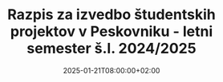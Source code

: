---
title: "Razpis za izvedbo študentskih projektov v Peskovniku - letni semester š.l. 2024/2025"
date: 2025-01-21T08:00:00+02:00
description: ""
file: "2025_01_21_razpis_studentski_projekti_letni_2425.pdf"
kind: "document"
---